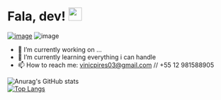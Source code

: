 # Fala, dev! <img src="https://raw.githubusercontent.com/MartinHeinz/MartinHeinz/master/wave.gif" width="30px">

[![image](https://img.shields.io/badge/LinkedIn-0077B5?style=for-the-badge&logo=linkedin&logoColor=white)](https://www.linkedin.com/in/vinicpires/)
![image](	https://img.shields.io/badge/Gmail-D14836?style=for-the-badge&logo=gmail&logoColor=white)
- 🔭 I’m currently working on ...
- 🌱 I’m currently learning everything i can handle
- 📫 How to reach me: vinicpires03@gmail.com // +55 12 981588905


![Anurag's GitHub stats](https://github-readme-stats.vercel.app/api?username=johnerik63&show_icons=true&theme=dark)  
[![Top Langs](https://github-readme-stats.vercel.app/api/top-langs/?username=johnerik63&layout=compact&card_width=445px&theme=dark)](https://github.com/anuraghazra/github-readme-stats)



